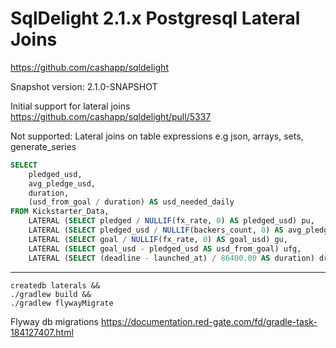 # SqlDelight 2.1.x Postgresql Lateral Joins 

https://github.com/cashapp/sqldelight

Snapshot version: 2.1.0-SNAPSHOT

Initial support for lateral joins https://github.com/cashapp/sqldelight/pull/5337

Not supported: Lateral joins on table expressions e.g json, arrays, sets, generate_series

```sql
SELECT
    pledged_usd,
    avg_pledge_usd,
    duration,
    (usd_from_goal / duration) AS usd_needed_daily
FROM Kickstarter_Data,
    LATERAL (SELECT pledged / NULLIF(fx_rate, 0) AS pledged_usd) pu,
    LATERAL (SELECT pledged_usd / NULLIF(backers_count, 0) AS avg_pledge_usd) apu,
    LATERAL (SELECT goal / NULLIF(fx_rate, 0) AS goal_usd) gu,
    LATERAL (SELECT goal_usd - pledged_usd AS usd_from_goal) ufg,
    LATERAL (SELECT (deadline - launched_at) / 86400.00 AS duration) dr;
```
----

```shell
createdb laterals &&
./gradlew build &&
./gradlew flywayMigrate
```

Flyway db migrations
https://documentation.red-gate.com/fd/gradle-task-184127407.html
